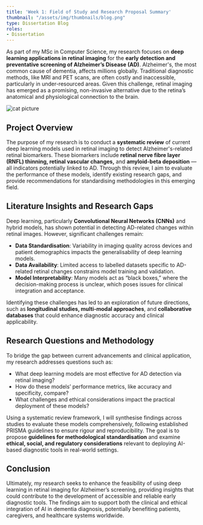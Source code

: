 ```yaml
---
title: 'Week 1: Field of Study and Research Proposal Summary'
thumbnail: "/assets/img/thumbnails/blog.png"
type: Dissertation Blog
roles:
- Dissertation
---
```


As part of my MSc in Computer Science, my research focuses on **deep learning applications in retinal imaging** for the **early detection and preventative screening of Alzheimer’s Disease (AD)**. Alzheimer's, the most common cause of dementia, affects millions globally. Traditional diagnostic methods, like MRI and PET scans, are often costly and inaccessible, particularly in under-resourced areas. Given this challenge, retinal imaging has emerged as a promising, non-invasive alternative due to the retina’s anatomical and physiological connection to the brain.

![cat picture](https://t3.ftcdn.net/jpg/02/36/99/22/360_F_236992283_sNOxCVQeFLd5pdqaKGh8DRGMZy7P4XKm.jpg)
## Project Overview

The purpose of my research is to conduct a **systematic review** of current deep learning models used in retinal imaging to detect Alzheimer's-related retinal biomarkers. These biomarkers include **retinal nerve fibre layer (RNFL) thinning, retinal vascular changes,** and **amyloid-beta deposition** — all indicators potentially linked to AD. Through this review, I aim to evaluate the performance of these models, identify existing research gaps, and provide recommendations for standardising methodologies in this emerging field.

## Literature Insights and Research Gaps

Deep learning, particularly **Convolutional Neural Networks (CNNs)** and hybrid models, has shown potential in detecting AD-related changes within retinal images. However, significant challenges remain:
- **Data Standardisation**: Variability in imaging quality across devices and patient demographics impacts the generalisability of deep learning models.
- **Data Availability**: Limited access to labelled datasets specific to AD-related retinal changes constrains model training and validation.
- **Model Interpretability**: Many models act as “black boxes,” where the decision-making process is unclear, which poses issues for clinical integration and acceptance.

Identifying these challenges has led to an exploration of future directions, such as **longitudinal studies, multi-modal approaches**, and **collaborative databases** that could enhance diagnostic accuracy and clinical applicability.

## Research Questions and Methodology

To bridge the gap between current advancements and clinical application, my research addresses questions such as:
- What deep learning models are most effective for AD detection via retinal imaging?
- How do these models’ performance metrics, like accuracy and specificity, compare?
- What challenges and ethical considerations impact the practical deployment of these models?

Using a systematic review framework, I will synthesise findings across studies to evaluate these models comprehensively, following established PRISMA guidelines to ensure rigour and reproducibility. The goal is to propose **guidelines for methodological standardisation** and examine **ethical, social, and regulatory considerations** relevant to deploying AI-based diagnostic tools in real-world settings.

## Conclusion

Ultimately, my research seeks to enhance the feasibility of using deep learning in retinal imaging for Alzheimer’s screening, providing insights that could contribute to the development of accessible and reliable early diagnostic tools. The findings aim to support both the clinical and ethical integration of AI in dementia diagnosis, potentially benefiting patients, caregivers, and healthcare systems worldwide.
